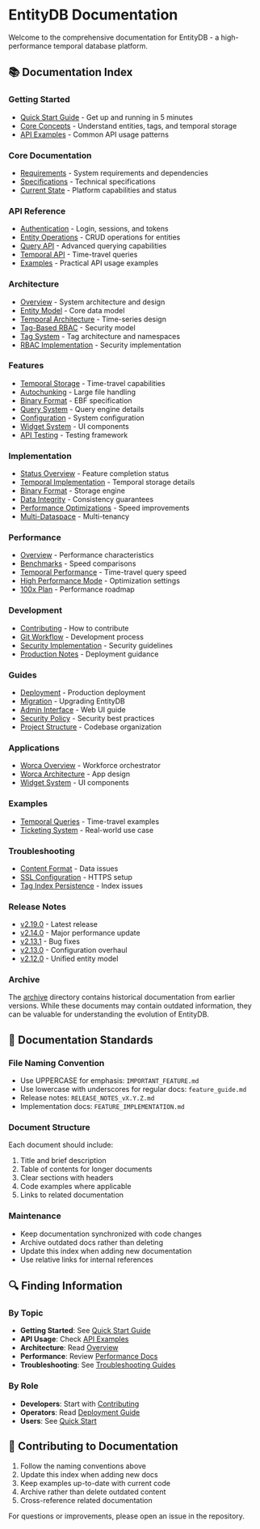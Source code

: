 # EntityDB Documentation

Welcome to the comprehensive documentation for EntityDB - a high-performance temporal database platform.

## 📚 Documentation Index

### Getting Started
- [Quick Start Guide](./guides/quick-start.md) - Get up and running in 5 minutes
- [Core Concepts](./architecture/overview.md) - Understand entities, tags, and temporal storage
- [API Examples](./api/examples.md) - Common API usage patterns

### Core Documentation
- [Requirements](./core/REQUIREMENTS.md) - System requirements and dependencies
- [Specifications](./core/SPECIFICATIONS.md) - Technical specifications
- [Current State](./core/current_state_summary.md) - Platform capabilities and status

### API Reference
- [Authentication](./api/auth.md) - Login, sessions, and tokens
- [Entity Operations](./api/entities.md) - CRUD operations for entities
- [Query API](./api/query_api.md) - Advanced querying capabilities
- [Temporal API](./api/auth_temporal_demo.md) - Time-travel queries
- [Examples](./api/examples.md) - Practical API usage examples

### Architecture
- [Overview](./architecture/overview.md) - System architecture and design
- [Entity Model](./architecture/entities.md) - Core data model
- [Temporal Architecture](./architecture/temporal_architecture.md) - Time-series design
- [Tag-Based RBAC](./architecture/tag_based_rbac.md) - Security model
- [Tag System](./architecture/tags.md) - Tag architecture and namespaces
- [RBAC Implementation](./architecture/tag_based_rbac_implementation.md) - Security implementation

### Features
- [Temporal Storage](./features/TEMPORAL_FEATURES.md) - Time-travel capabilities
- [Autochunking](./features/AUTOCHUNKING.md) - Large file handling
- [Binary Format](./features/CUSTOM_BINARY_FORMAT.md) - EBF specification
- [Query System](./features/QUERY_IMPLEMENTATION.md) - Query engine details
- [Configuration](./features/CONFIG_SYSTEM.md) - System configuration
- [Widget System](./features/WIDGET_SYSTEM.md) - UI components
- [API Testing](./features/API_TESTING_FRAMEWORK.md) - Testing framework

### Implementation
- [Status Overview](./implementation/IMPLEMENTATION_STATUS.md) - Feature completion status
- [Temporal Implementation](./implementation/TEMPORAL_IMPLEMENTATION.md) - Temporal storage details
- [Binary Format](./implementation/BINARY_FORMAT_IMPLEMENTATION.md) - Storage engine
- [Data Integrity](./implementation/DATA_INTEGRITY_COMPLETE.md) - Consistency guarantees
- [Performance Optimizations](./implementation/PERFORMANCE_OPTIMIZATION_SUMMARY.md) - Speed improvements
- [Multi-Dataspace](./implementation/MULTI_DATASPACE_ARCHITECTURE.md) - Multi-tenancy

### Performance
- [Overview](./performance/PERFORMANCE.md) - Performance characteristics
- [Benchmarks](./performance/PERFORMANCE_COMPARISON.md) - Speed comparisons
- [Temporal Performance](./performance/TEMPORAL_PERFORMANCE.md) - Time-travel query speed
- [High Performance Mode](./performance/HIGH_PERFORMANCE_MODE_REPORT.md) - Optimization settings
- [100x Plan](./performance/100X_PERFORMANCE_PLAN.md) - Performance roadmap

### Development
- [Contributing](./development/contributing.md) - How to contribute
- [Git Workflow](./development/git-workflow.md) - Development process
- [Security Implementation](./development/security-implementation.md) - Security guidelines
- [Production Notes](./development/production-notes.md) - Deployment guidance

### Guides
- [Deployment](./guides/deployment.md) - Production deployment
- [Migration](./guides/migration.md) - Upgrading EntityDB
- [Admin Interface](./guides/admin-interface.md) - Web UI guide
- [Security Policy](./guides/security-policy.md) - Security best practices
- [Project Structure](./guides/project-structure.md) - Codebase organization

### Applications
- [Worca Overview](./applications/worca/README.md) - Workforce orchestrator
- [Worca Architecture](./applications/worca/WORCA_DATASPACE_ARCHITECTURE.md) - App design
- [Widget System](./applications/worca/WIDGET_SYSTEM_ARCHITECTURE.md) - UI components

### Examples
- [Temporal Queries](./examples/temporal_examples.md) - Time-travel examples
- [Ticketing System](./examples/ticketing_system.md) - Real-world use case

### Troubleshooting
- [Content Format](./troubleshooting/CONTENT_FORMAT_TROUBLESHOOTING.md) - Data issues
- [SSL Configuration](./troubleshooting/SSL_CONFIGURATION.md) - HTTPS setup
- [Tag Index Persistence](./troubleshooting/TAG_INDEX_PERSISTENCE_BUG.md) - Index issues

### Release Notes
- [v2.19.0](../CHANGELOG.md#2190---2025-05-30) - Latest release
- [v2.14.0](./releases/RELEASE_NOTES_v2.14.0.md) - Major performance update
- [v2.13.1](./releases/RELEASE_NOTES_v2.13.1.md) - Bug fixes
- [v2.13.0](./releases/RELEASE_NOTES_v2.13.0.md) - Configuration overhaul
- [v2.12.0](./releases/RELEASE_NOTES_v2.12.0.md) - Unified entity model

### Archive
The [archive](./archive/) directory contains historical documentation from earlier versions. While these documents may contain outdated information, they can be valuable for understanding the evolution of EntityDB.

## 📖 Documentation Standards

### File Naming Convention
- Use UPPERCASE for emphasis: `IMPORTANT_FEATURE.md`
- Use lowercase with underscores for regular docs: `feature_guide.md`
- Release notes: `RELEASE_NOTES_vX.Y.Z.md`
- Implementation docs: `FEATURE_IMPLEMENTATION.md`

### Document Structure
Each document should include:
1. Title and brief description
2. Table of contents for longer documents
3. Clear sections with headers
4. Code examples where applicable
5. Links to related documentation

### Maintenance
- Keep documentation synchronized with code changes
- Archive outdated docs rather than deleting
- Update this index when adding new documentation
- Use relative links for internal references

## 🔍 Finding Information

### By Topic
- **Getting Started**: See [Quick Start Guide](./guides/quick-start.md)
- **API Usage**: Check [API Examples](./api/examples.md)
- **Architecture**: Read [Overview](./architecture/overview.md)
- **Performance**: Review [Performance Docs](./performance/)
- **Troubleshooting**: See [Troubleshooting Guides](./troubleshooting/)

### By Role
- **Developers**: Start with [Contributing](./development/contributing.md)
- **Operators**: Read [Deployment Guide](./guides/deployment.md)
- **Users**: See [Quick Start](./guides/quick-start.md)

## 📝 Contributing to Documentation

1. Follow the naming conventions above
2. Update this index when adding new docs
3. Keep examples up-to-date with current code
4. Archive rather than delete outdated content
5. Cross-reference related documentation

For questions or improvements, please open an issue in the repository.